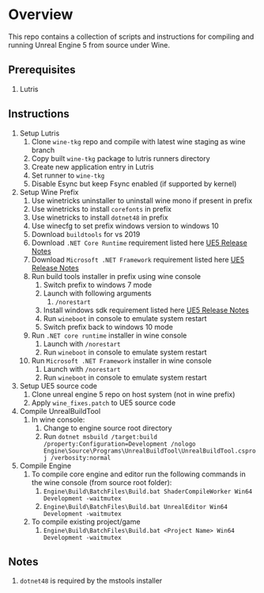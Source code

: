 # Overview
This repo contains a collection of scripts and instructions for compiling and running Unreal Engine 5 from source under Wine.

## Prerequisites

1. Lutris

## Instructions

1. Setup Lutris
   1. Clone ```wine-tkg``` repo and compile with latest wine staging as wine branch
   2. Copy built ```wine-tkg``` package to lutris runners directory
   3. Create new application entry in Lutris
   4. Set runner to ```wine-tkg```
   5. Disable Esync but keep Fsync enabled (if supported by kernel)
2. Setup Wine Prefix
   1. Use winetricks uninstaller to uninstall wine mono if present in prefix
   2. Use winetricks to install ```corefonts``` in prefix
   3. Use winetricks to install ```dotnet48``` in prefix
   4. Use winecfg to set prefix windows version to windows 10
   5. Download ```buildtools``` for vs 2019
   6. Download ```.NET Core Runtime``` requirement listed here [UE5 Release Notes](https://docs.unrealengine.com/5.0/en-US/unreal-engine-5-0-release-notes/)
   7. Download ```Microsoft .NET Framework``` requirement listed here [UE5 Release Notes](https://docs.unrealengine.com/5.0/en-US/unreal-engine-5-0-release-notes/)
   6. Run build tools installer in prefix using wine console
       1. Switch prefix to windows 7 mode
       2. Launch with following arguments
           1. ``/norestart``
       3. Install windows sdk requirement listed here [UE5 Release Notes](https://docs.unrealengine.com/5.0/en-US/unreal-engine-5-0-release-notes/)
       4. Run ```wineboot``` in console to emulate system restart
       5. Switch prefix back to windows 10 mode
   7. Run ```.NET core runtime``` installer in wine console
       1. Launch with ```/norestart```
       2. Run ```wineboot``` in console to emulate system restart
   8. Run ```Microsoft .NET Framework``` installer in wine console
       1. Launch with ```/norestart```
       2. Run ```wineboot``` in console to emulate system restart
3. Setup UE5 source code
    1. Clone unreal engine 5 repo on host system (not in wine prefix)
    2. Apply ```wine_fixes.patch``` to UE5 source code
4. Compile UnrealBuildTool
    1. In wine console: 
       1. Change to engine source root directory
       2. Run ```dotnet msbuild /target:build /property:Configuration=Development /nologo Engine\Source\Programs\UnrealBuildTool\UnrealBuildTool.csproj /verbosity:normal```
5. Compile Engine
   1. To compile core engine and editor run the following commands in the wine console (from source root folder): 
       1. ```Engine\Build\BatchFiles\Build.bat ShaderCompileWorker Win64 Development -waitmutex```
       2. ```Engine\Build\BatchFiles\Build.bat UnrealEditor Win64 Development -waitmutex```
   2. To compile existing project/game
       1. ```Engine\Build\BatchFiles\Build.bat <Project Name> Win64 Development -waitmutex```

## Notes
1. ```dotnet48``` is required by the mstools installer


